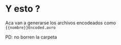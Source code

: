 # Y esto ?

Aca van a generarse los archivos encodeados como `{{nombre}}Encoded.avro`

PD: no borren la carpeta
